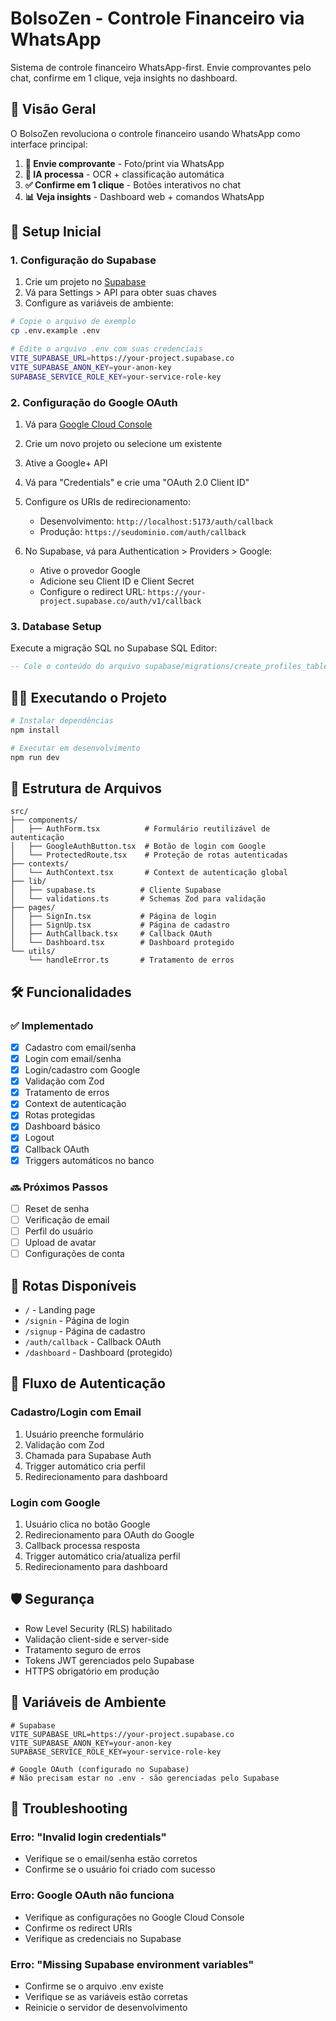 # BolsoZen - Controle Financeiro via WhatsApp

Sistema de controle financeiro WhatsApp-first. Envie comprovantes pelo chat, confirme em 1 clique, veja insights no dashboard.

## 🚀 Visão Geral

O BolsoZen revoluciona o controle financeiro usando WhatsApp como interface principal:

1. **📱 Envie comprovante** - Foto/print via WhatsApp
2. **🤖 IA processa** - OCR + classificação automática
3. **✅ Confirme em 1 clique** - Botões interativos no chat
4. **📊 Veja insights** - Dashboard web + comandos WhatsApp

## 🚀 Setup Inicial

### 1. Configuração do Supabase

1. Crie um projeto no [Supabase](https://supabase.com)
2. Vá para Settings > API para obter suas chaves
3. Configure as variáveis de ambiente:

```bash
# Copie o arquivo de exemplo
cp .env.example .env

# Edite o arquivo .env com suas credenciais
VITE_SUPABASE_URL=https://your-project.supabase.co
VITE_SUPABASE_ANON_KEY=your-anon-key
SUPABASE_SERVICE_ROLE_KEY=your-service-role-key
```

### 2. Configuração do Google OAuth

1. Vá para [Google Cloud Console](https://console.cloud.google.com)
2. Crie um novo projeto ou selecione um existente
3. Ative a Google+ API
4. Vá para "Credentials" e crie uma "OAuth 2.0 Client ID"
5. Configure os URIs de redirecionamento:
   - Desenvolvimento: `http://localhost:5173/auth/callback`
   - Produção: `https://seudominio.com/auth/callback`

6. No Supabase, vá para Authentication > Providers > Google:
   - Ative o provedor Google
   - Adicione seu Client ID e Client Secret
   - Configure o redirect URL: `https://your-project.supabase.co/auth/v1/callback`

### 3. Database Setup

Execute a migração SQL no Supabase SQL Editor:

```sql
-- Cole o conteúdo do arquivo supabase/migrations/create_profiles_table.sql
```

## 🏃‍♂️ Executando o Projeto

```bash
# Instalar dependências
npm install

# Executar em desenvolvimento
npm run dev
```

## 📁 Estrutura de Arquivos

```
src/
├── components/
│   ├── AuthForm.tsx          # Formulário reutilizável de autenticação
│   ├── GoogleAuthButton.tsx  # Botão de login com Google
│   └── ProtectedRoute.tsx    # Proteção de rotas autenticadas
├── contexts/
│   └── AuthContext.tsx       # Context de autenticação global
├── lib/
│   ├── supabase.ts          # Cliente Supabase
│   └── validations.ts       # Schemas Zod para validação
├── pages/
│   ├── SignIn.tsx           # Página de login
│   ├── SignUp.tsx           # Página de cadastro
│   ├── AuthCallback.tsx     # Callback OAuth
│   └── Dashboard.tsx        # Dashboard protegido
└── utils/
    └── handleError.ts       # Tratamento de erros
```

## 🛠 Funcionalidades

### ✅ Implementado

- [x] Cadastro com email/senha
- [x] Login com email/senha
- [x] Login/cadastro com Google
- [x] Validação com Zod
- [x] Tratamento de erros
- [x] Context de autenticação
- [x] Rotas protegidas
- [x] Dashboard básico
- [x] Logout
- [x] Callback OAuth
- [x] Triggers automáticos no banco

### 🔜 Próximos Passos

- [ ] Reset de senha
- [ ] Verificação de email
- [ ] Perfil do usuário
- [ ] Upload de avatar
- [ ] Configurações de conta

## 🎯 Rotas Disponíveis

- `/` - Landing page
- `/signin` - Página de login
- `/signup` - Página de cadastro
- `/auth/callback` - Callback OAuth
- `/dashboard` - Dashboard (protegido)

## 🔐 Fluxo de Autenticação

### Cadastro/Login com Email
1. Usuário preenche formulário
2. Validação com Zod
3. Chamada para Supabase Auth
4. Trigger automático cria perfil
5. Redirecionamento para dashboard

### Login com Google
1. Usuário clica no botão Google
2. Redirecionamento para OAuth do Google
3. Callback processa resposta
4. Trigger automático cria/atualiza perfil
5. Redirecionamento para dashboard

## 🛡 Segurança

- Row Level Security (RLS) habilitado
- Validação client-side e server-side
- Tratamento seguro de erros
- Tokens JWT gerenciados pelo Supabase
- HTTPS obrigatório em produção

## 📝 Variáveis de Ambiente

```env
# Supabase
VITE_SUPABASE_URL=https://your-project.supabase.co
VITE_SUPABASE_ANON_KEY=your-anon-key
SUPABASE_SERVICE_ROLE_KEY=your-service-role-key

# Google OAuth (configurado no Supabase)
# Não precisam estar no .env - são gerenciadas pelo Supabase
```

## 🐛 Troubleshooting

### Erro: "Invalid login credentials"
- Verifique se o email/senha estão corretos
- Confirme se o usuário foi criado com sucesso

### Erro: Google OAuth não funciona
- Verifique as configurações no Google Cloud Console
- Confirme os redirect URIs
- Verifique as credenciais no Supabase

### Erro: "Missing Supabase environment variables"
- Confirme se o arquivo .env existe
- Verifique se as variáveis estão corretas
- Reinicie o servidor de desenvolvimento
